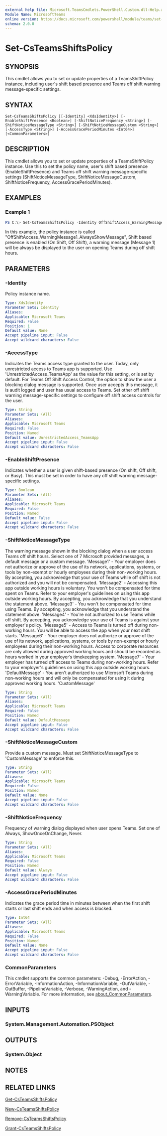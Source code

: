 ```yaml
---
external help file: Microsoft.TeamsCmdlets.PowerShell.Custom.dll-Help.xml
Module Name: MicrosoftTeams
online version: https://docs.microsoft.com/powershell/module/teams/set-teamsshiftspolicy
schema: 2.0.0
---
```


# Set-CsTeamsShiftsPolicy

## SYNOPSIS

This cmdlet allows you to set or update properties of a TeamsShiftPolicy instance, including user's shift based presence and Teams off shift warning message-specific settings.

## SYNTAX

```
Set-CsTeamsShiftsPolicy [[-Identity] <XdsIdentity>] [-EnableShiftPresence <Boolean>] [-ShiftNoticeFrequency <String>] [-ShiftNoticeMessageType <String>] [-ShiftNoticeMessageCustom <String>] [-AccessType <String>] [-AccessGracePeriodMinutes <Int64>] [<CommonParameters>]
```

## DESCRIPTION
This cmdlet allows you to set or update properties of a TeamsShiftPolicy instance. Use this to set the policy name, user's shift based presence (EnableShiftPresence) and Teams off shift warning message-specific settings (ShiftNoticeMessageType, ShiftNoticeMessageCustom, ShiftNoticeFrequency, AccessGracePeriodMinutes).


## EXAMPLES

### Example 1
```powershell
PS C:\> Set-CsTeamsShiftsPolicy -Identity OffShiftAccess_WarningMessage1_AlwaysShowMessage -EnableShiftPresence $true -ShiftNoticeMessageType Message1 -ShiftNoticeFrequency always -AccessGracePeriodMinutes 5
```
In this example, the policy instance is called "OffShiftAccess_WarningMessage1_AlwaysShowMessage", Shift based presence is enabled (On Shift, Off Shift), a warning message (Message 1) will be always be displayed to the user on opening Teams during off shift hours.

## PARAMETERS

### -Identity
Policy instance name.

```yaml
Type: XdsIdentity
Parameter Sets: Identity
Aliases:
Applicable: Microsoft Teams
Required: False
Position: 1
Default value: None
Accept pipeline input: False
Accept wildcard characters: False
```

### -AccessType
Indicates the Teams access type granted to the user. Today, only unrestricted access to Teams app is supported.
Use 'UnrestrictedAccess_TeamsApp' as the value for this setting, or is set by default.
For Teams Off Shift Access Control, the option to show the user a blocking dialog message is supported. Once user accepts this message, it is audit logged and user has usual access to Teams. Set other off shift warning message-specific settings to configure off shift access controls for the user.

```yaml
Type: String
Parameter Sets: (All)
Aliases:
Applicable: Microsoft Teams
Required: False
Position: Named
Default value: UnrestrictedAccess_TeamsApp
Accept pipeline input: False
Accept wildcard characters: False
```

### -EnableShiftPresence
Indicates whether a user is given shift-based presence (On shift, Off shift, or Busy). This must be set in order to have any off shift warning message-specific settings.

```yaml
Type: Boolean
Parameter Sets: (All)
Aliases:
Applicable: Microsoft Teams
Required: False
Position: Named
Default value: False
Accept pipeline input: False
Accept wildcard characters: False
```

### -ShiftNoticeMessageType
The warning message shown in the blocking dialog when a user access Teams off shift hours. Select one of 7 Microsoft provided messages, a default message or a custom message. 
'Message1' - Your employer does not authorize or approve of the use of its network, applications, systems, or tools by non-exempt or hourly employees during their non-working hours. By accepting, you acknowledge that your use of Teams while off shift is not authorized and you will not be compensated.
'Message2' - Accessing this app outside working hours is voluntary. You won't be compensated for time spent on Teams. Refer to your employer's guidelines on using this app outside working hours. By accepting, you acknowledge that you understand the statement above.
'Message3' - You won't be compensated for time using Teams. By accepting, you acknowledge that you understand the statement above.
'Message4' - You're not authorized to use Teams while off shift. By accepting, you acknowledge your use of Teams is against your employer's policy.
'Message5' - Access to Teams is turned off during non-working hours. You will be able to access the app when your next shift starts.
'Message6' - Your employer does not authorize or approve of the use of its network, applications, systems, or tools by non-exempt or hourly employees during their non-working hours. Access to corporate resources are only allowed during approved working hours and should be recorded as hours worked in your employer’s timekeeping system.
'Message7' - Your employer has turned off access to Teams during non-working hours. Refer to your employer's guidelines on using this app outside working hours.
'DefaultMessage' - You aren't authorized to use Microsoft Teams during non-working hours and will only be compensated for using it during approved working hours.
'CustomMessage'

```yaml
Type: String
Parameter Sets: (All)
Aliases:
Applicable: Microsoft Teams
Required: False
Position: Named
Default value: DefaultMessage
Accept pipeline input: False
Accept wildcard characters: False
```

### -ShiftNoticeMessageCustom
Provide a custom message. Must set ShiftNoticeMessageType to 'CustomMessage' to enforce this.

```yaml
Type: String
Parameter Sets: (All)
Aliases:
Applicable: Microsoft Teams
Required: False
Position: Named
Default value: None
Accept pipeline input: False
Accept wildcard characters: False
```

### -ShiftNoticeFrequency
Frequency of warning dialog displayed when user opens Teams. Set one of Always, ShowOnceOnChange, Never.

```yaml
Type: String
Parameter Sets: (All)
Aliases:
Applicable: Microsoft Teams
Required: False
Position: Named
Default value: Always
Accept pipeline input: False
Accept wildcard characters: False
```

### -AccessGracePeriodMinutes
Indicates the grace period time in minutes between when the first shift starts or last shift ends and when access is blocked.

```yaml
Type: Int64
Parameter Sets: (All)
Aliases:
Applicable: Microsoft Teams
Required: False
Position: Named
Default value: None
Accept pipeline input: False
Accept wildcard characters: False
```

### CommonParameters
This cmdlet supports the common parameters: -Debug, -ErrorAction, -ErrorVariable, -InformationAction, -InformationVariable, -OutVariable, -OutBuffer, -PipelineVariable, -Verbose, -WarningAction, and -WarningVariable. For more information, see [about_CommonParameters](http://go.microsoft.com/fwlink/?LinkID=113216).

## INPUTS

### System.Management.Automation.PSObject

## OUTPUTS

### System.Object
## NOTES

## RELATED LINKS

[Get-CsTeamsShiftsPolicy](Get-CsTeamsShiftsPolicy.md)

[New-CsTeamsShiftsPolicy](New-CsTeamsShiftsPolicy.md)

[Remove-CsTeamsShiftsPolicy](Remove-CsTeamsShiftsPolicy.md)

[Grant-CsTeamsShiftsPolicy](Grant-CsTeamsShiftsPolicy.md)
